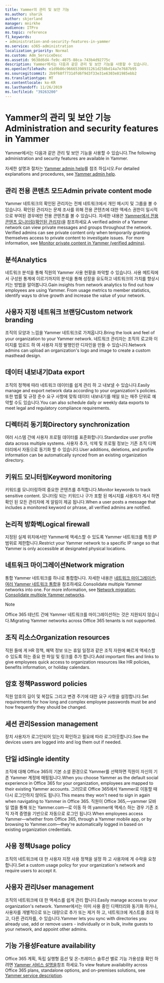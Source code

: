 ```yaml
---
title: Yammer의 관리 및 보안 기능
ms.author: sharik
author: skjerland
manager: mnirkhe
audience: ITPro
ms.topic: reference
f1_keywords:
- administration-and-security-features-in-yammer
ms.service: o365-administration
localization_priority: Normal
ms.custom: Adm_ServiceDesc
ms.assetid: 9638d6d4-fe9c-4075-88ca-743b4d92775c
description: Yammer에서는 다음과 같은 관리 및 보안 기능을 사용할 수 있습니다.
ms.openlocfilehash: e1d9b86c96665398931261d258bd14a7e7687b95
ms.sourcegitcommit: 2b9f68f7731dfd6f9d3f33e31e6303e81985ebb2
ms.translationtype: MT
ms.contentlocale: ko-KR
ms.lasthandoff: 11/26/2019
ms.locfileid: "39263200"
---
```

# <a name="administration-and-security-features-in-yammer"></a><span data-ttu-id="f3e92-103">Yammer의 관리 및 보안 기능</span><span class="sxs-lookup"><span data-stu-id="f3e92-103">Administration and security features in Yammer</span></span>

<span data-ttu-id="f3e92-104">Yammer에서는 다음과 같은 관리 및 보안 기능을 사용할 수 있습니다.</span><span class="sxs-lookup"><span data-stu-id="f3e92-104">The following administration and security features are available in Yammer.</span></span>
  
<span data-ttu-id="f3e92-105">자세한 설명과 절차는 [Yammer admin help](https://go.microsoft.com/fwlink/?LinkId=869688)를 참조 하십시오.</span><span class="sxs-lookup"><span data-stu-id="f3e92-105">For detailed explanations and procedures, see [Yammer admin help](https://go.microsoft.com/fwlink/?LinkId=869688).</span></span>

## <a name="admin-private-content-mode"></a><span data-ttu-id="f3e92-106">관리 전용 콘텐츠 모드</span><span class="sxs-lookup"><span data-stu-id="f3e92-106">Admin private content mode</span></span>

<span data-ttu-id="f3e92-p101">Yammer 네트워크의 확인된 관리자는 전체 네트워크에서 개인 메시지 및 그룹을 볼 수 있습니다. 확인된 관리자는 문제 조사를 위해 전용 콘텐츠에 대한 액세스 권한이 일시적으로 부여된 경우에만 전용 콘텐츠를 볼 수 있습니다. 자세한 내용은 [Yammer에서 전용 콘텐츠 모니터링(확인된 관리자)](https://go.microsoft.com/fwlink/?LinkId=627479)을 참조하세요.</span><span class="sxs-lookup"><span data-stu-id="f3e92-p101">A verified admin of a Yammer network can view private messages and groups throughout the network.  Verified admins can see private content only when temporarily granting themselves access to private content to investigate issues.  For more information, see [Monitor private content in Yammer (verified admins)](https://go.microsoft.com/fwlink/?LinkId=627479).</span></span>

## <a name="analytics"></a><span data-ttu-id="f3e92-110">분석</span><span class="sxs-lookup"><span data-stu-id="f3e92-110">Analytics</span></span>

<span data-ttu-id="f3e92-p102">네트워크 분석을 통해 직원의 Yammer 사용 현황을 파악할 수 있습니다. 사용 메트릭에서 구성원 통계에 이르기까지의 분석을 통해 성장을 유도하고 네트워크의 가치를 향상시키는 방법을 알아봅니다.</span><span class="sxs-lookup"><span data-stu-id="f3e92-p102">Gain insights from network analytics to find out how employees are using Yammer. From usage metrics to member statistics, identify ways to drive growth and increase the value of your network.</span></span>

## <a name="custom-network-branding"></a><span data-ttu-id="f3e92-113">사용자 지정 네트워크 브랜딩</span><span class="sxs-lookup"><span data-stu-id="f3e92-113">Custom network branding</span></span>

<span data-ttu-id="f3e92-114">조직의 모양과 느낌을 Yammer 네트워크로 가져옵니다.</span><span class="sxs-lookup"><span data-stu-id="f3e92-114">Bring the look and feel of your organization to your Yammer network.</span></span> <span data-ttu-id="f3e92-115">네트워크 관리자는 조직의 로고와 이미지를 업로드 하 여 사용자 지정 발행인란 디자인을 만들 수 있습니다.</span><span class="sxs-lookup"><span data-stu-id="f3e92-115">Network admins can upload an organization's logo and image to create a custom masthead design.</span></span>

## <a name="data-export"></a><span data-ttu-id="f3e92-116">데이터 내보내기</span><span class="sxs-lookup"><span data-stu-id="f3e92-116">Data export</span></span>

<span data-ttu-id="f3e92-117">조직의 정책에 따라 네트워크 데이터를 쉽게 관리 하 고 내보낼 수 있습니다.</span><span class="sxs-lookup"><span data-stu-id="f3e92-117">Easily manage and export network data according to your organization's policies.</span></span> <span data-ttu-id="f3e92-118">또한 법률 및 규정 준수 요구 사항에 맞춰 데이터 내보내기를 매일 또는 매주 단위로 예약할 수도 있습니다.</span><span class="sxs-lookup"><span data-stu-id="f3e92-118">You can also schedule daily or weekly data exports to meet legal and regulatory compliance requirements.</span></span>
  
## <a name="directory-synchronization"></a><span data-ttu-id="f3e92-119">디렉터리 동기화</span><span class="sxs-lookup"><span data-stu-id="f3e92-119">Directory synchronization</span></span>

<span data-ttu-id="f3e92-120">여러 시스템 간에 사용자 프로필 데이터를 표준화합니다.</span><span class="sxs-lookup"><span data-stu-id="f3e92-120">Standardize user profile data across multiple systems.</span></span> <span data-ttu-id="f3e92-121">사용자 추가, 삭제 및 프로필 정보는 기존 조직 디렉터리에서 자동으로 동기화 할 수 있습니다.</span><span class="sxs-lookup"><span data-stu-id="f3e92-121">User additions, deletions, and profile information can be automatically synced from an existing organization directory.</span></span>

## <a name="keyword-monitoring"></a><span data-ttu-id="f3e92-122">키워드 모니터링</span><span class="sxs-lookup"><span data-stu-id="f3e92-122">Keyword monitoring</span></span>

<span data-ttu-id="f3e92-123">키워드를 모니터링하여 중요한 콘텐츠를 추적합니다.</span><span class="sxs-lookup"><span data-stu-id="f3e92-123">Monitor keywords to track sensitive content.</span></span> <span data-ttu-id="f3e92-124">모니터링 되는 키워드나 구가 포함 된 메시지를 사용자가 게시 하면 확인 된 모든 관리자에 게 알림이 제공 됩니다.</span><span class="sxs-lookup"><span data-stu-id="f3e92-124">When a user posts a message that includes a monitored keyword or phrase, all verified admins are notified.</span></span>

## <a name="logical-firewall"></a><span data-ttu-id="f3e92-125">논리적 방화벽</span><span class="sxs-lookup"><span data-stu-id="f3e92-125">Logical firewall</span></span>

<span data-ttu-id="f3e92-126">지정된 실제 위치에서만 Yammer에 액세스할 수 있도록 Yammer 네트워크를 특정 IP 범위로 제한합니다.</span><span class="sxs-lookup"><span data-stu-id="f3e92-126">Restrict your Yammer network to a specific IP range so that Yammer is only accessible at designated physical locations.</span></span>

## <a name="network-migration"></a><span data-ttu-id="f3e92-127">네트워크 마이그레이션</span><span class="sxs-lookup"><span data-stu-id="f3e92-127">Network migration</span></span>

<span data-ttu-id="f3e92-p107">통합 Yammer 네트워크를 하나로 통합합니다. 자세한 내용은 [네트워크 마이그레이션: 여러 Yammer 네트워크 통합](https://go.microsoft.com/fwlink/?LinkID=617488)을 참조하세요.</span><span class="sxs-lookup"><span data-stu-id="f3e92-p107">Consolidate multiple Yammer networks into one. For more information, see [Network migration: Consolidate multiple Yammer networks](https://go.microsoft.com/fwlink/?LinkID=617488).</span></span>
  
> [!NOTE]
> <span data-ttu-id="f3e92-130">Office 365 테넌트 간에 Yammer 네트워크를 마이그레이션하는 것은 지원되지 않습니다.</span><span class="sxs-lookup"><span data-stu-id="f3e92-130">Migrating Yammer networks across Office 365 tenants is not supported.</span></span> 

## <a name="organization-resources"></a><span data-ttu-id="f3e92-131">조직 리소스</span><span class="sxs-lookup"><span data-stu-id="f3e92-131">Organization resources</span></span>

<span data-ttu-id="f3e92-132">직원 들에 게 HR 정책, 혜택 정보 또는 휴일 일정과 같은 조직 자원에 빠르게 액세스할 수 있도록 하는 중요 한 파일 및 링크를 추가 합니다.</span><span class="sxs-lookup"><span data-stu-id="f3e92-132">Add important files and links to give employees quick access to organization resources like HR policies, benefits information, or holiday calendars.</span></span>
  
## <a name="password-policies"></a><span data-ttu-id="f3e92-133">암호 정책</span><span class="sxs-lookup"><span data-stu-id="f3e92-133">Password policies</span></span>

<span data-ttu-id="f3e92-134">직원 암호의 길이 및 복잡도 그리고 변경 주기에 대한 요구 사항을 설정합니다.</span><span class="sxs-lookup"><span data-stu-id="f3e92-134">Set requirements for how long and complex employee passwords must be and how frequently they should be changed.</span></span>
  
## <a name="session-management"></a><span data-ttu-id="f3e92-135">세션 관리</span><span class="sxs-lookup"><span data-stu-id="f3e92-135">Session management</span></span>

<span data-ttu-id="f3e92-136">장치 사용자가 로그인되어 있는지 확인하고 필요에 따라 로그아웃합니다.</span><span class="sxs-lookup"><span data-stu-id="f3e92-136">See the devices users are logged into and log them out if needed.</span></span>

## <a name="single-identity"></a><span data-ttu-id="f3e92-137">단일 id</span><span class="sxs-lookup"><span data-stu-id="f3e92-137">Single identity</span></span>

<span data-ttu-id="f3e92-138">조직에 대해 Office 365의 기본 소셜 환경으로 Yammer를 선택하면 직원이 자신의 기존 Yammer 계정에 매핑됩니다.</span><span class="sxs-lookup"><span data-stu-id="f3e92-138">When you choose Yammer as the default social experience in Office 365 for your organization, employees are mapped to their existing Yammer accounts.</span></span> <span data-ttu-id="f3e92-139">그러므로 Office 365에서 Yammer로 이동할 때 다시 로그인하지 않아도 됩니다.</span><span class="sxs-lookup"><span data-stu-id="f3e92-139">This means they won't need to sign in again when navigating to Yammer in Office 365.</span></span> <span data-ttu-id="f3e92-140">직원이 Office 365,&mdash;yammer 모바일 앱을 통해 또는 Yammer.com&mdash;로 이동 하 여 yammer에 액세스 하는 경우 기존 조직 자격 증명을 기반으로 자동으로 로그인 됩니다.</span><span class="sxs-lookup"><span data-stu-id="f3e92-140">When employees access Yammer&mdash;whether from Office 365, through a Yammer mobile app, or by browsing to Yammer.com&mdash;they're automatically logged in based on existing organization credentials.</span></span>

## <a name="usage-policy"></a><span data-ttu-id="f3e92-141">사용 정책</span><span class="sxs-lookup"><span data-stu-id="f3e92-141">Usage policy</span></span>

<span data-ttu-id="f3e92-142">조직의 네트워크에 대 한 사용자 지정 사용 정책을 설정 하 고 사용자에 게 수락을 요청 합니다.</span><span class="sxs-lookup"><span data-stu-id="f3e92-142">Set a custom usage policy for your organization's network and require users to accept it.</span></span>

## <a name="user-management"></a><span data-ttu-id="f3e92-143">사용자 관리</span><span class="sxs-lookup"><span data-stu-id="f3e92-143">User management</span></span>

<span data-ttu-id="f3e92-144">조직의 네트워크에 대 한 액세스를 쉽게 관리 합니다.</span><span class="sxs-lookup"><span data-stu-id="f3e92-144">Easily manage access to your organization's network.</span></span> <span data-ttu-id="f3e92-145">Yammer에서는 이미 사용 중인 디렉터리와 동기화 하거나, 사용자를 개별적으로 또는 대량으로 추가 또는 제거 하 고, 네트워크에 게스트를 초대 하 고, 다른 관리자를, 수 있습니다.</span><span class="sxs-lookup"><span data-stu-id="f3e92-145">Yammer lets you sync with directories you already use, add or remove users - individually or in bulk, invite guests to your network, and appoint other admins.</span></span>

## <a name="feature-availability"></a><span data-ttu-id="f3e92-146">기능 가용성</span><span class="sxs-lookup"><span data-stu-id="f3e92-146">Feature availability</span></span>

<span data-ttu-id="f3e92-147">Office 365 계획, 독립 실행형 옵션 및 온-프레미스 솔루션 별로 기능 가용성을 확인 하려면 [Yammer 서비스 설명을](yammer-service-description.md)참조 하세요.</span><span class="sxs-lookup"><span data-stu-id="f3e92-147">To view feature availability across Office 365 plans, standalone options, and on-premises solutions, see [Yammer service description](yammer-service-description.md).</span></span>
  

